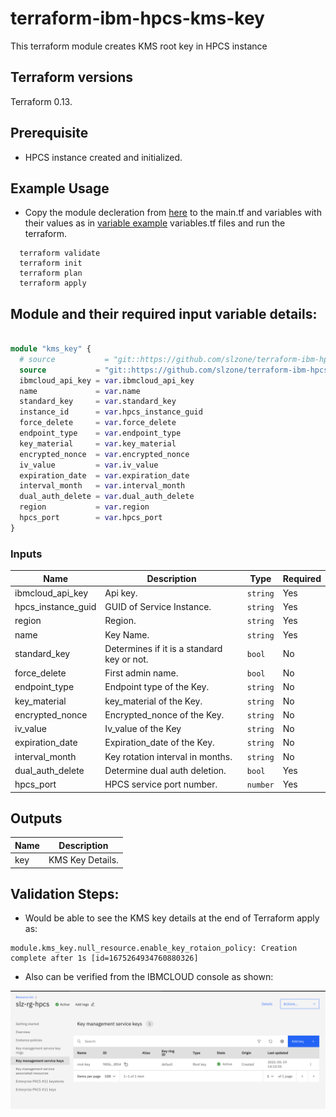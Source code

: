 # terraform-ibm-hpcs-kms-key
This terraform module creates KMS root key in HPCS instance

## Terraform versions

Terraform 0.13.

## Prerequisite
* HPCS instance created and initialized.

## Example Usage
* Copy the module decleration from [here](./test/stages/stage0.tf) to the main.tf and variables with their values as in [variable example](./test/stages/variables.tf) variables.tf files and run the terraform.
```hcl
  terraform validate
  terraform init
  terraform plan
  terraform apply
```

## Module and their required input variable details:

```terraform

module "kms_key" {
  # source           = "git::https://github.com/slzone/terraform-ibm-hpcs-kms.key.git"
  source           = "git::https://github.com/slzone/terraform-ibm-hpcs-kms-key.git?ref=hpcs-kms-dev"
  ibmcloud_api_key = var.ibmcloud_api_key
  name             = var.name
  standard_key     = var.standard_key
  instance_id      = var.hpcs_instance_guid
  force_delete     = var.force_delete
  endpoint_type    = var.endpoint_type
  key_material     = var.key_material
  encrypted_nonce  = var.encrypted_nonce
  iv_value         = var.iv_value
  expiration_date  = var.expiration_date
  interval_month   = var.interval_month
  dual_auth_delete = var.dual_auth_delete
  region           = var.region
  hpcs_port        = var.hpcs_port
}

```

### Inputs

| Name              | Description                                                             | Type     |Required |
|-------------------|------------------------------------------------------------------------ |----------|---------|
| ibmcloud_api_key| Api key.                                               | `string` | Yes     |
| hpcs_instance_guid| GUID of Service Instance.                                               | `string` | Yes     |
| region            | Region.                                                                 | `string` | Yes     |   
| name              | Key Name.                                                               | `string` | Yes     |
| standard_key      | Determines if it is a standard key or not.                              | `bool`   | No      | 
| force_delete      | First admin name.                                                       | `bool`   | No      |
| endpoint_type     | Endpoint type of the Key.                                               | `string` | No      |
| key_material      | key_material of the Key.                                                | `string` | No      |
| encrypted_nonce   | Encrypted_nonce of the Key.                                             | `string` | No      |
| iv_value          | Iv_value of the Key                                                     | `string` | No      |
| expiration_date   | Expiration_date of the Key.                                             | `string` | No      |
| interval_month    | Key rotation interval in months.                                        | `string` | No      |
| dual_auth_delete  | Determine dual auth deletion.                                           | `bool`   | Yes     |
| hpcs_port         | HPCS service port number.                                               | `number` | Yes     |


## Outputs
| Name         | Description     |
|--------------|-----------------|
| key          | KMS Key Details.|


## Validation Steps: 

* Would be able to see the KMS key details at the end of Terraform apply as:

```hcl
module.kms_key.null_resource.enable_key_rotaion_policy: Creation complete after 1s [id=1675264934760880326]
```

* Also can be verified from the IBMCLOUD console as shown:

![here](./kms-key-created.png)
